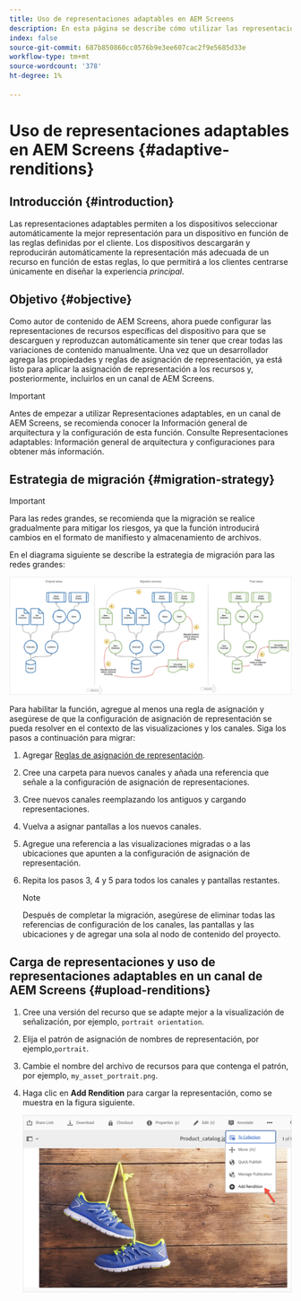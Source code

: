 ```yaml
---
title: Uso de representaciones adaptables en AEM Screens
description: En esta página se describe cómo utilizar las representaciones adaptables en AEM Screens.
index: false
source-git-commit: 687b850860cc0576b9e3ee607cac2f9e5685d33e
workflow-type: tm+mt
source-wordcount: '378'
ht-degree: 1%

---
```


# Uso de representaciones adaptables en AEM Screens {#adaptive-renditions}

## Introducción {#introduction}

Las representaciones adaptables permiten a los dispositivos seleccionar automáticamente la mejor representación para un dispositivo en función de las reglas definidas por el cliente. Los dispositivos descargarán y reproducirán automáticamente la representación más adecuada de un recurso en función de estas reglas, lo que permitirá a los clientes centrarse únicamente en diseñar la experiencia *principal*.

## Objetivo {#objective}

Como autor de contenido de AEM Screens, ahora puede configurar las representaciones de recursos específicas del dispositivo para que se descarguen y reproduzcan automáticamente sin tener que crear todas las variaciones de contenido manualmente.
Una vez que un desarrollador agrega las propiedades y reglas de asignación de representación, ya está listo para aplicar la asignación de representación a los recursos y, posteriormente, incluirlos en un canal de AEM Screens.

>[!IMPORTANT]
>Antes de empezar a utilizar Representaciones adaptables, en un canal de AEM Screens, se recomienda conocer la Información general de arquitectura y la configuración de esta función. Consulte Representaciones adaptables: Información general de arquitectura y configuraciones para obtener más información.

## Estrategia de migración {#migration-strategy}

>[!IMPORTANT]
>Para las redes grandes, se recomienda que la migración se realice gradualmente para mitigar los riesgos, ya que la función introducirá cambios en el formato de manifiesto y almacenamiento de archivos.

En el diagrama siguiente se describe la estrategia de migración para las redes grandes:

![image](/help/user-guide/assets/adaptive-renditions/migration-strategy1.png)

Para habilitar la función, agregue al menos una regla de asignación y asegúrese de que la configuración de asignación de representación se pueda resolver en el contexto de las visualizaciones y los canales. Siga los pasos a continuación para migrar:

1. Agregar [Reglas de asignación de representación](/help/user-guide/adaptive-renditions.md).
1. Cree una carpeta para nuevos canales y añada una referencia que señale a la configuración de asignación de representaciones.
1. Cree nuevos canales reemplazando los antiguos y cargando representaciones.
1. Vuelva a asignar pantallas a los nuevos canales.
1. Agregue una referencia a las visualizaciones migradas o a las ubicaciones que apunten a la configuración de asignación de representación.
1. Repita los pasos 3, 4 y 5 para todos los canales y pantallas restantes.

   >[!NOTE]
   >Después de completar la migración, asegúrese de eliminar todas las referencias de configuración de los canales, las pantallas y las ubicaciones y de agregar una sola al nodo de contenido del proyecto.

## Carga de representaciones y uso de representaciones adaptables en un canal de AEM Screens {#upload-renditions}

1. Cree una versión del recurso que se adapte mejor a la visualización de señalización, por ejemplo, `portrait orientation`.

1. Elija el patrón de asignación de nombres de representación, por ejemplo,`portrait`.

1. Cambie el nombre del archivo de recursos para que contenga el patrón, por ejemplo, `my_asset_portrait.png`.

1. Haga clic en **Add Rendition** para cargar la representación, como se muestra en la figura siguiente.

   ![image](/help/user-guide/assets/adaptive-renditions/add-rendition.png)
